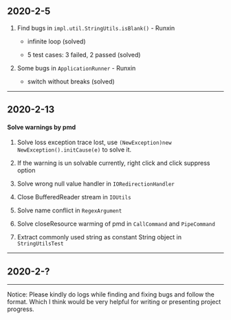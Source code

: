 ## 2020-2-5

1. Find bugs in `impl.util.StringUtils.isBlank()` - Runxin 
    
    - infinite loop (solved)
    
    - 5 test cases: 3 failed, 2 passed (solved)
   
2. Some bugs in `ApplicationRunner` - Runxin

    - switch without breaks (solved)
 
---
## 2020-2-13

#### Solve warnings by pmd

1. Solve loss exception trace lost, use 
`(NewException)new NewException().initCause(e)` to solve it.

2. If the warning is un solvable currently, right click and 
click suppress option

3. Solve wrong null value handler in `IORedirectionHandler`

4. Close BufferedReader stream in `IOUtils`

5. Solve name conflict in `RegexArgument`

6. Solve closeResource warming of pmd in `CallCommand` and `PipeCommand`

7. Extract commonly used string as constant String object in `StringUtilsTest`
---


## 2020-2-?


---

Notice: Please kindly do logs while finding and fixing bugs and follow the format. 
Which I think would be very helpful for writing or presenting 
project progress.